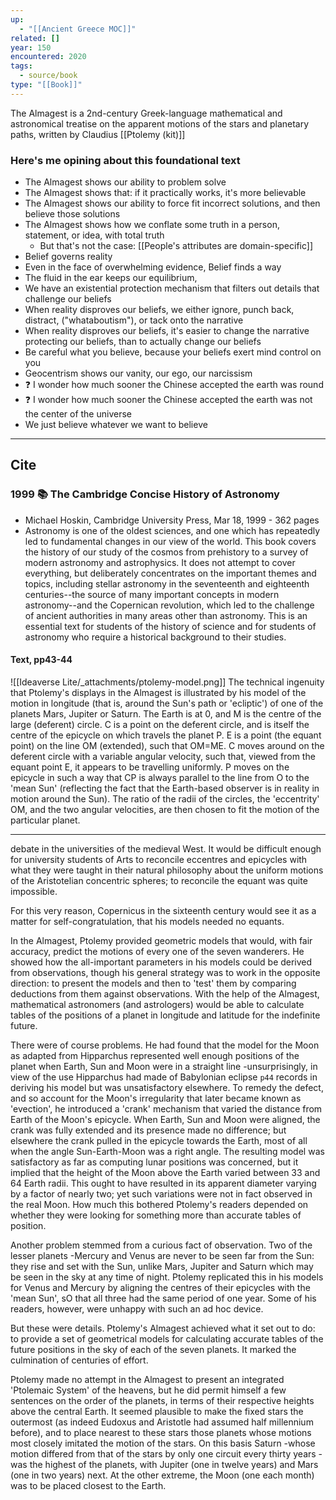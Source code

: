 ```yaml
---
up:
  - "[[Ancient Greece MOC]]"
related: []
year: 150
encountered: 2020
tags:
  - source/book
type: "[[Book]]"
---
```


The Almagest is a 2nd-century Greek-language mathematical and astronomical treatise on the apparent motions of the stars and planetary paths, written by Claudius [[Ptolemy (kit)]]

### Here's me opining about this foundational text
- The Almagest shows our ability to problem solve
- The Almagest shows that: if it practically works, it's more believable
- The Almagest shows our ability to force fit incorrect solutions, and then believe those solutions
- The Almagest shows how we conflate some truth in a person, statement, or idea, with total truth 
	- But that's not the case: [[People's attributes are domain-specific]]
- Belief governs reality
- Even in the face of overwhelming evidence, Belief finds a way
- The fluid in the ear keeps our equilibrium, 
- We have an existential protection mechanism that filters out details that challenge our beliefs
- When reality disproves our beliefs, we either ignore, punch back, distract, ("whataboutism"), or tack onto the narrative
- When reality disproves our beliefs, it's easier to change the narrative protecting our beliefs, than to actually change our beliefs
- Be careful what you believe, because your beliefs exert mind control on you
- Geocentrism shows our vanity, our ego, our narcissism
- ❓ I wonder how much sooner the Chinese accepted the earth was round
- ❓ I wonder how much sooner the Chinese accepted the earth was not the center of the universe
- We just believe whatever we want to believe

---

## Cite

### 1999 📚 The Cambridge Concise History of Astronomy
- Michael Hoskin, Cambridge University Press, Mar 18, 1999 - 362 pages
- Astronomy is one of the oldest sciences, and one which has repeatedly led to fundamental changes in our view of the world. This book covers the history of our study of the cosmos from prehistory to a survey of modern astronomy and astrophysics. It does not attempt to cover everything, but deliberately concentrates on the important themes and topics, including stellar astronomy in the seventeenth and eighteenth centuries--the source of many important concepts in modern astronomy--and the Copernican revolution, which led to the challenge of ancient authorities in many areas other than astronomy. This is an essential text for students of the history of science and for students of astronomy who require a historical background to their studies.

#### Text, pp43-44
![[Ideaverse Lite/_attachments/ptolemy-model.png]]
The technical ingenuity that Ptolemy's displays in the Almagest is illustrated by his model of the motion in longitude (that is, around the Sun's path or 'ecliptic') of one of the planets Mars, Jupiter or Saturn. The Earth is at 0, and M is the centre of the large (deferent) circle. C is a point on the deferent circle, and is itself the centre of the epicycle on which travels the planet P. E is a point (the equant point) on the line OM (extended), such that OM=ME. C moves around on the deferent circle with a variable angular velocity, such that, viewed from the equant point E, it appears to be travelling uniformly. P moves on the epicycle in such a way that CP is always parallel to the line from O to the 'mean Sun' (reflecting the fact that the Earth-based observer is in reality in motion around the Sun). The ratio of the radii of the circles, the 'eccentrity' OM, and the two angular velocities, are then chosen to fit the motion of the particular planet.

---
debate in the universities of the medieval West. It would be difficult enough for university students of Arts to reconcile eccentres and epicycles with what they were taught in their natural philosophy about the uniform motions of the Aristotelian concentric spheres; to reconcile the equant was quite impossible. 

For this very reason, Copernicus in the sixteenth century would see it as a matter for self-congratulation, that his models needed no equants. 

In the Almagest, Ptolemy provided geometric models that would, with fair accuracy, predict the motions of every one of the seven wanderers. He showed how the all-important parameters in his models could be derived from observations, though his general strategy was to work in the opposite direction: to present the models and then to 'test' them by comparing deductions from them against observations. With the help of the Almagest, mathematical astronomers (and astrologers) would be able to calculate tables of the positions of a planet in longitude and latitude for the indefinite future. 

There were of course problems. He had found that the model for the Moon as adapted from Hipparchus represented well enough positions of the planet when Earth, Sun and Moon were in a straight line -unsurprisingly, in view of the use Hipparchus had made of Babylonian eclipse
`p44`
records in deriving his model but was unsatisfactory elsewhere. To remedy the defect, and so account for the Moon's irregularity that later became known as 'evection', he introduced a 'crank' mechanism that varied the distance from Earth of the Moon's epicycle. When Earth, Sun and Moon were aligned, the crank was fully extended and its presence made no difference; but elsewhere the crank pulled in the epicycle towards the Earth, most of all when the angle Sun-Earth-Moon was a right angle. The resulting model was satisfactory as far as computing lunar positions was concerned, but it implied that the height of the Moon above the Earth varied between 33 and 64 Earth radii. This ought to have resulted in its apparent diameter varying by a factor of nearly two; yet such variations were not in fact observed in the real Moon. How much this bothered Ptolemy's readers depended on whether they were looking for something more than accurate tables of position. 

Another problem stemmed from a curious fact of observation. Two of the lesser planets -Mercury and Venus are never to be seen far from the Sun: they rise and set with the Sun, unlike Mars, Jupiter and Saturn which may be seen in the sky at any time of night. Ptolemy replicated this in his models for Venus and Mercury by aligning the centres of their epicycles with the 'mean Sun', sO that all three had the same period of one year. Some of his readers, however, were unhappy with such an ad hoc device. 

But these were details. Ptolemy's Almagest achieved what it set out to do: to provide a set of geometrical models for calculating accurate tables of the future positions in the sky of each of the seven planets. It marked the culmination of centuries of effort.

Ptolemy made no attempt in the Almagest to present an integrated 'Ptolemaic System' of the heavens, but he did permit himself a few sentences on the order of the planets, in terms of their respective heights above the central Earth. It seemed plausible to make the fixed stars the outermost (as indeed Eudoxus and Aristotle had assumed half millennium before), and to place nearest to these stars those planets whose motions most closely imitated the motion of the stars. On this basis Saturn -whose motion differed from that of the stars by only one circuit every thirty years -was the highest of the planets, with Jupiter (one in twelve years) and Mars (one in two years) next. At the other extreme, the Moon (one each month) was to be placed closest to the Earth.